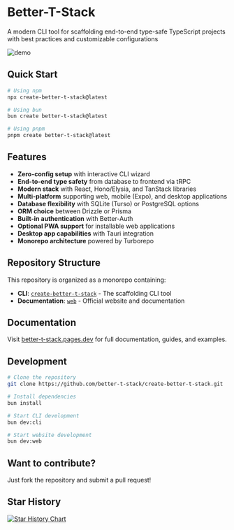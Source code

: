 # Better-T-Stack

A modern CLI tool for scaffolding end-to-end type-safe TypeScript projects with best practices and customizable configurations

![demo](https://github.com/user-attachments/assets/87f6fffd-750d-43c5-9d00-cefbb644ed92)

## Quick Start

```bash
# Using npm
npx create-better-t-stack@latest

# Using bun
bun create better-t-stack@latest

# Using pnpm
pnpm create better-t-stack@latest
```

## Features

- **Zero-config setup** with interactive CLI wizard
- **End-to-end type safety** from database to frontend via tRPC
- **Modern stack** with React, Hono/Elysia, and TanStack libraries
- **Multi-platform** supporting web, mobile (Expo), and desktop applications
- **Database flexibility** with SQLite (Turso) or PostgreSQL options
- **ORM choice** between Drizzle or Prisma
- **Built-in authentication** with Better-Auth
- **Optional PWA support** for installable web applications
- **Desktop app capabilities** with Tauri integration
- **Monorepo architecture** powered by Turborepo

## Repository Structure

This repository is organized as a monorepo containing:

- **CLI**: [`create-better-t-stack`](apps/cli) - The scaffolding CLI tool
- **Documentation**: [`web`](apps/web) - Official website and documentation

## Documentation

Visit [better-t-stack.pages.dev](https://better-t-stack.pages.dev) for full documentation, guides, and examples.

## Development

```bash
# Clone the repository
git clone https://github.com/better-t-stack/create-better-t-stack.git

# Install dependencies
bun install

# Start CLI development
bun dev:cli

# Start website development
bun dev:web
```

## Want to contribute?

Just fork the repository and submit a pull request!

## Star History

<a href="https://www.star-history.com/#AmanVarshney01/create-better-t-stack&Date">
 <picture>
   <source media="(prefers-color-scheme: dark)" srcset="https://api.star-history.com/svg?repos=AmanVarshney01/create-better-t-stack&type=Date&theme=dark" />
   <source media="(prefers-color-scheme: light)" srcset="https://api.star-history.com/svg?repos=AmanVarshney01/create-better-t-stack&type=Date" />
   <img alt="Star History Chart" src="https://api.star-history.com/svg?repos=AmanVarshney01/create-better-t-stack&type=Date" />
 </picture>
</a>
